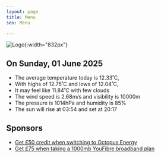 ```yaml
---
layout: page
title: Menu
seo: Menu

---
```


![Logo](/images/logo.jpg){:width="832px"}

<!-- weather_marker starts -->
## On Sunday, 01 June 2025

- The average temperature today is 12.33˚C,
- With highs of 12.75˚C and lows of 12.04˚C,
- It may feel like 11.84˚C with few clouds
- The wind speed is 2.68m/s and visibility is 10000m
- The pressure is 1014hPa and humidity is 85%
- The sun will rise at 03:54 and set at 20:17

<!-- weather_marker ends -->

## Sponsors

- [Get £50 credit when switching to Octopus Energy](https://bit.ly/3oD1nnS)
- [Get £75 when taking a 1000mb YouFibre broadband plan](https://aklam.io/91zWhU?)
